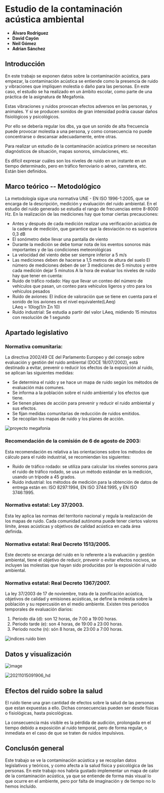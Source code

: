 # Estudio de la contaminación acústica ambiental

- **Álvaro Rodríguez**
- **David Cayón**
- **Neil Gómez**
- **Adrian Sánchez**

## Introducción
En este trabajo se exponen datos sobre la contaminación acústica, para empezar, la contaminación acústica se entiende como la presencia de ruido y vibraciones que impliquen molestia o daño para las personas. En este caso, el estudio se ha realizado en un ámbito escolar, como parte de una práctica de la asignatura de Megafonía.

Estas vibraciones y ruidos provocan efectos adversos en las personas, y animales. Y si se producen sonidos de gran intensidad podría causar daños fisiológicos y psicológicos.

Por ello se debería regular los dbs, ya que un sonido de alta frecuencia puede provocar molestia a una persona, y como consecuencia no puede concentrarse o descansar adecuadamente, entre otras.

Para realizar un estudio de la contaminación acústica primero se necesitan diagnósticos de situación, mapas sonoros, simulaciones, etc.

Es difícil expresar cuáles son los niveles de ruido en un instante en un tiempo determinado, pero en tráfico ferroviario o aéreo, carretera, etc. Están bien definidos.

## Marco teórico -- Metodológico

La metodología sigue una normativa UNE - EN ISO 1996-1:2005, que se encarga de la descripción, medición y evaluación del ruido ambiental.
En el estudio del ruido generado se estudia el rango de frecuencias entre 8-8000 Hz.
En la realización de las mediciones hay que tomar ciertas precauciones:
- Antes y después de cada medición realizar una verificación acústica de la cadena de medición, que garantice que la desviación no es superiora 0,3 dB
- El sonómetro debe llevar una pantalla de viento
- Durante la medición se debe tomar nota de los eventos sonoros más importantes y de las condiciones meteorológicas 
- La velocidad del viento debe ser siempre inferior a 5 m/s
- Las mediciones deben de hacerse a 1,5 metros de altura del suelo
El número de mediciones deben de ser 3 mediciones de 5 minutos y entre cada medición dejar 5 minutos 
A la hora de evaluar los niveles de ruido hay que tener en cuenta:
- Ruido de tráfico rodado: Hay que llevar un conteo del número de vehículos que  pasan, un conteo para vehículos ligeros y otro para los vehículos pesados
- Ruido de aviones: El índice de valoración que se tiene en cuenta para el sonido de los aviones es el nivel equivalente(LAeq)           
LAeq = 10log(1/n Σn 10)
- Ruido industrial: Se estudia a partir del valor LAeq, midiendo 15 minutos con resolución de 1 segundo


## Apartado legislativo

### Normativa comunitaria:

La directiva 2002/49 CE del Parlamento Europeo y del consejo sobre evaluación y gestión del ruido ambiental (DOCE 18/07/2002), está destinado a evitar, prevenir o reducir los efectos de la exposición al ruido, se aplican las siguientes medidas:
- Se determina el ruido y se hace un mapa de ruido según los métodos de evaluación más comunes.
- Se informa a la población sobre el ruido ambiental y los efectos que tiene.
- Se tienen planes de acción para prevenir y reducir el ruido ambiental y sus efectos.
- Se fijan medidas comunitarias de reducción de ruidos emitidos.
- Se recopilan los mapas de ruido y los planes de acción.

![proyecto megafonia](https://user-images.githubusercontent.com/91885951/138407052-fb9a8606-efbf-4f5b-9c95-876bb07038f9.png)

### Recomendación de la comisión de 6 de agosto de 2003:

Esta recomendación es relativa a las orientaciones sobre los métodos de cálculo para el ruido industrial, se recomiendan los siguientes:
- Ruido de tráfico rodado: se utiliza para calcular los niveles sonoros para el ruido de tráfico rodado, se usa un método estándar en la medición, usando un trípode a 45 grados.
- Ruido industrial: los métodos de medición para la obtención de datos de entrega están en: ISO 8297:1994, EN ISO 3744:1995, y EN ISO 3746:1995.

### Normativa estatal: Ley 37/2003.

Esta ley aplica las normas del territorio nacional y regula la realización de los mapas de ruido.
Cada comunidad autónoma puede tener ciertos valores límite, áreas acústicas y objetivos de calidad acústica en cada área definida.

### Normativa estatal: Real Decreto 1513/2005.

Este decreto se encarga del ruido en lo referente a la evaluación y gestión ambiental, tiene el objetivo de reducir, prevenir o evitar efectos nocivos, se incluyen las molestias que hayan sido producidas por la exposición al ruido ambiental.

### Normativa estatal: Real Decreto 1367/2007.

La ley 37/2003 de 17 de noviembre, trata de la zonificación acústica, objetivos de calidad y emisiones acústicas, se define la molestia sobre la población y su repercusión en el medio ambiente.
Existen tres periodos temporales de evaluación diarios:
1. Periodo día (d): son 12 horas, de 7:00 a 19:00 horas.
2. Periodo tarde (e): son 4 horas, de 19:00 a 23:00 horas.
3. Periodo noche (n): són 8 horas, de 23:00 a 7:00 horas.

![indices ruido bien](https://user-images.githubusercontent.com/91885951/135846554-5199b472-f17b-45cc-89b3-d0e652bec658.PNG)

## Datos y visualización
![image](https://user-images.githubusercontent.com/77575555/137465759-b2a9c353-9570-4d73-9373-b862ee9d8111.png)


![20211015091906_hd](https://user-images.githubusercontent.com/77575555/137465865-1845f436-742a-4407-bf9b-f1905448ee89.png)

## Efectos del ruido sobre la salud

El ruido tiene una gran cantidad de efectos sobre la salud de las personas que estan expuestas a ello. Dichas consecuencias pueden ser desde físicas o fisiológicas, hasta psicológicas. 

La consecuencia más visible es la pérdida de audición, prolongada en el tiempo debido a exposición al ruido temporal, pero de forma regular, o inmediata en el caso de que se traten de ruidos impulsivos.

## Conclusón general

Este trabajo se ve la contaminación acústica y se recopilan datos legislativos y teóricos, y como afecta a la salud física y psicológica de las personas.
En este trabajo nos habría gustado implementar un mapa de calor de la contaminación acústica, ya que se entiende de forma más visual lo que ocurre en el ambiente, pero por falta de imaginación y de tiempo no lo hemos incluído.




